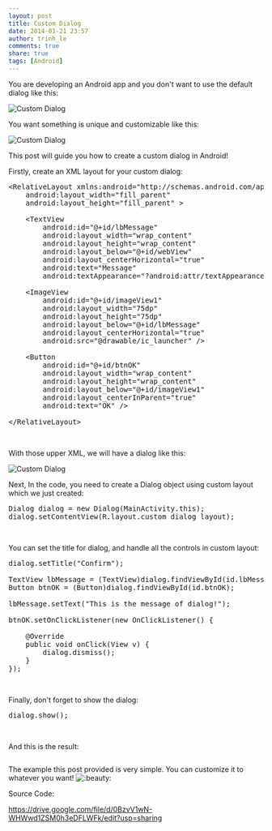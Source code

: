 ```yaml
---
layout: post
title: Custom Dialog
date: 2014-01-21 23:57
author: trinh_le
comments: true
share: true
tags: [Android]
---
```


You are developing an Android app and you don't want to use the default dialog like this:

<img class="aligncenter" src="http://developer.android.com/images/ui/dialog_buttons.png" alt="Custom Dialog" />

You want something is unique and customizable like this:

<img class="aligncenter" src="http://developer.android.com/images/ui/dialog_custom.png" alt="Custom Dialog" />

This post will guide you how to create a custom dialog in Android!

<!--more-->

Firstly, create an XML layout for your custom dialog:
<pre class="lang:default decode:true ">&lt;RelativeLayout xmlns:android="http://schemas.android.com/apk/res/android"
    android:layout_width="fill_parent"
    android:layout_height="fill_parent" &gt;

    &lt;TextView
        android:id="@+id/lbMessage"
        android:layout_width="wrap_content"
        android:layout_height="wrap_content"
        android:layout_below="@+id/webView"
        android:layout_centerHorizontal="true"
        android:text="Message"
        android:textAppearance="?android:attr/textAppearanceMedium" /&gt;

    &lt;ImageView
        android:id="@+id/imageView1"
        android:layout_width="75dp"
        android:layout_height="75dp"
        android:layout_below="@+id/lbMessage"
        android:layout_centerHorizontal="true"
        android:src="@drawable/ic_launcher" /&gt;

    &lt;Button
        android:id="@+id/btnOK"
        android:layout_width="wrap_content"
        android:layout_height="wrap_content"
        android:layout_below="@+id/imageView1"
        android:layout_centerInParent="true"
        android:text="OK" /&gt;

&lt;/RelativeLayout&gt;</pre>
&nbsp;

With those upper XML, we will have a dialog like this:

<img class="aligncenter" src="https://lh4.googleusercontent.com/Aw4YDwjtyI_t2e4OzNYoMioU9xDKCSJ7kDmpEEes6io=w417-h302" alt="Custom Dialog" />

Next, In the code, you need to create a Dialog object using custom layout which we just created:
<pre class="lang:default decode:true ">Dialog dialog = new Dialog(MainActivity.this);
dialog.setContentView(R.layout.custom_dialog_layout);</pre>
&nbsp;

You can set the title for dialog, and handle all the controls in custom layout:
<pre class="lang:default decode:true ">dialog.setTitle("Confirm");

TextView lbMessage = (TextView)dialog.findViewById(id.lbMessage);
Button btnOK = (Button)dialog.findViewById(id.btnOK);

lbMessage.setText("This is the message of dialog!");

btnOK.setOnClickListener(new OnClickListener() {

    @Override
    public void onClick(View v) {
        dialog.dismiss();
    }
});</pre>
&nbsp;

Finally, don't forget to show the dialog:
<pre class="lang:default decode:true ">dialog.show();</pre>
&nbsp;

And this is the result:

<img class="aligncenter" src="https://lh4.googleusercontent.com/5Ww40DgCky4XhQXKSCVVAxYroRDlNEE3XStVLdqpstU=w370-h583-no" alt="" />

The example this post provided is very simple. You can customize it to whatever you want! <img id="smilie_224" title="Beauty" src="http://vozforums.com/images/smilies/Off/beauty.gif" alt=":beauty:" />

Source Code:

<a href="https://drive.google.com/file/d/0BzvV1wN-WHWwd1ZSM0h3eDFLWFk/edit?usp=sharing">https://drive.google.com/file/d/0BzvV1wN-WHWwd1ZSM0h3eDFLWFk/edit?usp=sharing</a>
